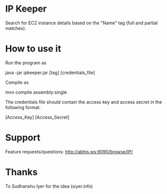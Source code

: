 IP Keeper
========

Search for EC2 instance details based on the "Name" tag (full and partial matches).


How to use it
=============

Run the program as 

java -jar ipkeeper.jar [tag] [credentials_file]

Compile as

mvn compile assembly:single


The credentials file should contain the access key and access secret in the following format:

[Access_Key]
[Access_Secret]


Support
=======
Feature requests/questions: http://abhis.ws:9090/browse/IP/


Thanks
======
To Sudhanshu Iyer for the idea (siyer.info)
